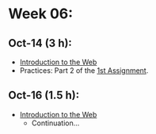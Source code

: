 # Week 06:

## Oct-14 (3 h):
- [Introduction to the Web](https://github.com/isel-leic-ipw/2526i-IPW-LEIC34D/wiki/11-Introduction-to-the-Web)
- Practices: Part 2 of the [1st Assignment](https://github.com/isel-leic-ipw/2526i-IPW-LEIC31D/wiki/IPW_IP-2526-1-A1).

## Oct-16 (1.5 h):
- [Introduction to the Web](https://github.com/isel-leic-ipw/2526i-IPW-LEIC34D/wiki/11-Introduction-to-the-Web)
    - Continuation...